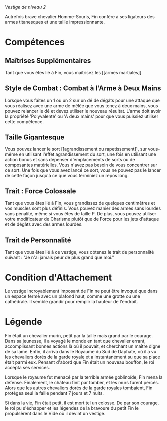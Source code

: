 *Vestige de niveau 2*

Autrefois brave chevalier Homme-Souris, Fin confère à ses ligateurs des armes titanesques et une taille impressionnante.

# Compétences

## Maîtrises Supplémentaires
Tant que vous êtes lié à Fin, vous maîtrisez les [[armes martiales]].

## Style de Combat : Combat à l'Arme à Deux Mains
Lorsque vous faites un 1 ou un 2 sur un dé de dégâts pour une attaque que vous réalisez avec une arme de mêlée que vous tenez à deux mains, vous pouvez relancer le dé et devez utiliser le nouveau résultat. L'arme doit avoir la propriété 'Polyvalente' ou 'À deux mains' pour que vous puissiez utiliser cette compétence.

## Taille Gigantesque
Vous pouvez lancer le sort [[agrandissement ou rapetissement]], sur vous-même en utilisant l'effet agrandissement du sort, une fois en utilisant une action bonus et sans dépenser d'emplacements de sorts ou de composantes matérielles. Vous n'avez pas besoin de vous concentrer sur ce sort. Une fois que vous avez lancé ce sort, vous ne pouvez pas le lancer de cette façon jusqu'à ce que vous terminiez un repos long.

## Trait : Force Colossale
Tant que vous êtes lié à Fin, vous grandissez de quelques centimètres et vos muscles sont plus définis. Vous pouvez manier des armes sans lourdes sans pénalité, même si vous êtes de taille P. De plus, vous pouvez utiliser votre modificateur de Charisme plutôt que de Force pour les jets d'attaque et de dégâts avec des armes lourdes.

## Trait de Personnalité
Tant que vous êtes lié à ce vestige, vous obtenez le trait de personnalité suivant : "Je n'ai jamais peur de plus grand que moi."

# Condition d'Attachement
Le vestige incroyablement imposant de Fin ne peut être invoqué que dans un espace fermé avec un plafond haut, comme une grotte ou une cathédrale. Il semble grandir pour remplir la hauteur de l'endroit.

# Légende
Fin était un chevalier murin, petit par la taille mais grand par le courage. Dans sa jeunesse, il a voyagé le monde en tant que chevalier errant, accomplissant bonnes actions là où il pouvait, et cherchant un maître digne de sa lame. Enfin, il arriva dans le Royaume du Sud de Daphate, où il a vu les chevaliers dorés de la garde royale et a instantanément su que sa place était parmi eux. Pensant d'abord que Fin était un nouveau bouffon, le roi accepta ses services.

Lorsque le royaume fut menacé par la terrible armée goblinoïde, Fin mena la défense. Finalement, le château finit par tomber, et les murs furent percés. Alors que les autres chevaliers dorés de la garde royales tombaient, Fin protégea seul la faille pendant 7 jours et 7 nuits.

Si dans la vie, Fin était petit, il est mort tel un colosse. De par son courage, le roi pu s'échapper et les légendes de la bravoure du petit Fin le propulsèrent dans le Vide où il devint un vestige.

